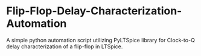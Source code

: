 # Flip-Flop-Delay-Characterization-Automation
A simple python automation script utilizing PyLTSpice library for Clock-to-Q delay characterization of a flip-flop in LTSpice.
